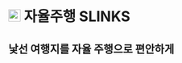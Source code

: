 # <img src="(https://github.com/SSAFY-9th-Algorithm/Algorithm_bbogaegi/assets/67091436/1ac48a29-7ce6-4596-abdd-5da8fb6a2c91/black_logo.png)" height="24"> 자율주행 SLINKS

## 낯선 여행지를 자율 주행으로 편안하게
